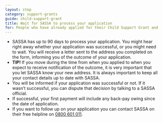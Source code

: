 ```yaml
---
layout: step
category: support-grants
guide: child-support-grant
title: Wait for SASSA to process your application
for: People who have already applied for their Child Support Grant and want to know what to expect.
---
```

- SASSA has up to 90 days to process your application. You might hear right away whether your application was successful, or you might need to wait. You will receive a letter sent to the address you completed on the form, informing you of the outcome of your application.
- **TIP!** If you move during the time from when you applied to when you expect to receive notification of the outcome, it is very important that you let SASSA know your new address. It is always important to keep all your contact details up to date with SASSA.
- You will be informed if your application was successful or not. If it wasn’t successful, you can dispute that decision by talking to a SASSA official.
- If successful, your first payment will include any back-pay owing since the date of application.
- If you want to follow up on your application you can contact SASSA on their free helpline on [0800 601 011](tel:0800601011).